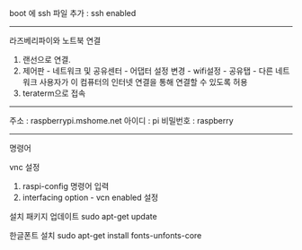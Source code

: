 boot 에 ssh 파일 추가 : ssh enabled

----------------------------

라즈베리파이와 노트북 연결
 1) 랜선으로 연결.
 2) 제어판 - 네트워크 및 공유센터 - 어댑터 설정 변경 - wifi설정 - 공유탭 - 다른 네트워크 사용자가 이 컴퓨터의 인터넷 연결을 통해 연결할 수 있도록 허용
 3) teraterm으로 접속

-----------------------------

주소 : raspberrypi.mshome.net
아이디 : pi
비밀번호 : raspberry

-----------------------------

명령어

vnc 설정
 1) raspi-config 명령어 입력
 2) interfacing option - vcn enabled 설정
 
설치 패키지 업데이트
sudo apt-get update
 
한글폰트 설치
sudo apt-get install fonts-unfonts-core


      
